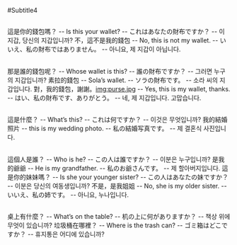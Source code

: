 #Subtitle4

##

這是你的錢包嗎？ -- Is this your wallet? -- これはあなたの財布ですか？ -- 이 지갑, 당신의 지갑입니까?
不，這不是我的錢包 -- No, this is not my wallet. -- いいえ、私の財布ではありません。 -- 아니요, 제 지갑이 아닙니다.

##

那是誰的錢包呢？ -- Whose wallet is this? -- 誰の財布ですか？ -- 그러면 누구의 지갑입니까?
素拉的錢包 -- Sola’s wallet. -- ソラの財布です。 -- 소라 씨의 지갑입니다.
對，我的錢包，謝謝。<img:purse.jpg> -- Yes, this is my wallet, thanks. -- はい、私の財布です、ありがとう。 -- 네, 제 지갑입니다. 고맙습니다.

##

這是什麼？ -- What’s this? -- これは何ですか？ -- 이것은 무엇입니까?
我的結婚照片 -- this is my wedding photo. -- 私の結婚写真です。 -- 제 결혼식 사진입니다.

##

這個人是誰？ -- Who is he? -- この人は誰ですか？ -- 이분은 누구입니까?
是我的爺爺 -- He is my grandfather. -- 私のお爺さんです。 -- 제 할아버지입니다.
這是你的妹妹嗎？ -- Is she your younger sister? -- この人はあなたの妹ですか？ -- 이분은 당신의 여동생입니까?
不是，是我姐姐 -- No, she is my older sister. -- いいえ、私の姉です。 -- 아니요, 누나입니다.

##

桌上有什麼？ -- What’s on the table? -- 机の上に何がありますか？ -- 책상 위에 무엇이 있습니까?
垃圾桶在哪裡？ -- Where is the trash can? -- ゴミ箱はどこですか？ -- 휴지통은 어디에 있습니까?

